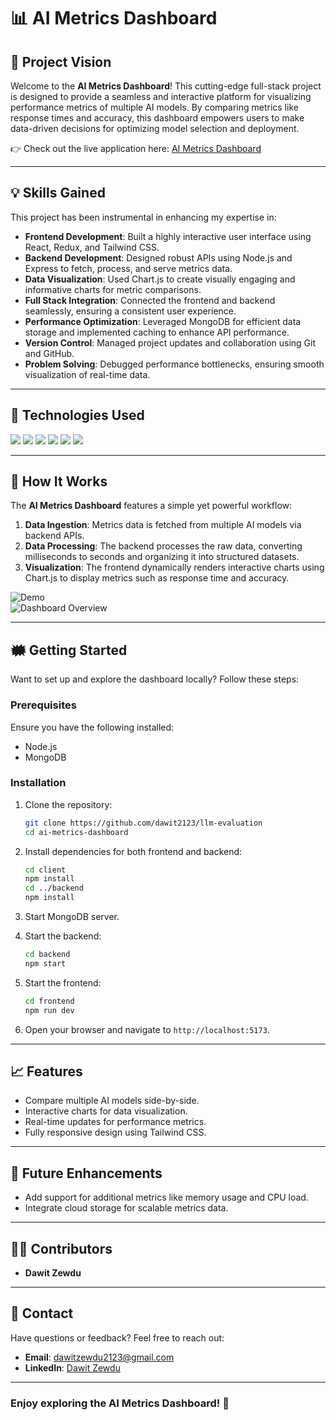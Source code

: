 # 📊 AI Metrics Dashboard

## 🌟 Project Vision

Welcome to the **AI Metrics Dashboard**! This cutting-edge full-stack project is designed to provide a seamless and interactive platform for visualizing performance metrics of multiple AI models. By comparing metrics like response times and accuracy, this dashboard empowers users to make data-driven decisions for optimizing model selection and deployment.

👉 Check out the live application here: [AI Metrics Dashboard](#)

---

## 💡 Skills Gained

This project has been instrumental in enhancing my expertise in:

- **Frontend Development**: Built a highly interactive user interface using React, Redux, and Tailwind CSS.
- **Backend Development**: Designed robust APIs using Node.js and Express to fetch, process, and serve metrics data.
- **Data Visualization**: Used Chart.js to create visually engaging and informative charts for metric comparisons.
- **Full Stack Integration**: Connected the frontend and backend seamlessly, ensuring a consistent user experience.
- **Performance Optimization**: Leveraged MongoDB for efficient data storage and implemented caching to enhance API performance.
- **Version Control**: Managed project updates and collaboration using Git and GitHub.
- **Problem Solving**: Debugged performance bottlenecks, ensuring smooth visualization of real-time data.

---

## 🔧 Technologies Used

<div>  
  <img src="https://img.shields.io/badge/-ReactJS-61DAFB?&style=for-the-badge&logo=react&logoColor=white" />  
  <img src="https://img.shields.io/badge/-Node.js-339933?&style=for-the-badge&logo=node.js&logoColor=white" />  
  <img src="https://img.shields.io/badge/-Express.js-000000?&style=for-the-badge&logo=express&logoColor=white" />  
  <img src="https://img.shields.io/badge/-MongoDB-47A248?&style=for-the-badge&logo=mongodb&logoColor=white" />  
  <img src="https://img.shields.io/badge/-Chart.js-FF6384?&style=for-the-badge&logo=chartdotjs&logoColor=white" />  
  <img src="https://img.shields.io/badge/-Tailwind CSS-06B6D4?&style=for-the-badge&logo=tailwindcss&logoColor=white" />  
</div>

---

## 🚀 How It Works

The **AI Metrics Dashboard** features a simple yet powerful workflow:

1. **Data Ingestion**: Metrics data is fetched from multiple AI models via backend APIs.
2. **Data Processing**: The backend processes the raw data, converting milliseconds to seconds and organizing it into structured datasets.
3. **Visualization**: The frontend dynamically renders interactive charts using Chart.js to display metrics such as response time and accuracy.

![Demo](#)  
![Dashboard Overview](#)

---

## 🗰 Getting Started

Want to set up and explore the dashboard locally? Follow these steps:

### Prerequisites

Ensure you have the following installed:

- Node.js
- MongoDB

### Installation

1. Clone the repository:

   ```bash
   git clone https://github.com/dawit2123/llm-evaluation
   cd ai-metrics-dashboard
   ```

2. Install dependencies for both frontend and backend:

   ```bash
   cd client
   npm install
   cd ../backend
   npm install
   ```

3. Start MongoDB server.

4. Start the backend:

   ```bash
   cd backend
   npm start
   ```

5. Start the frontend:

   ```bash
   cd frontend
   npm run dev
   ```

6. Open your browser and navigate to `http://localhost:5173`.

---

## 📈 Features

- Compare multiple AI models side-by-side.
- Interactive charts for data visualization.
- Real-time updates for performance metrics.
- Fully responsive design using Tailwind CSS.

---

## 📌 Future Enhancements

- Add support for additional metrics like memory usage and CPU load.
- Integrate cloud storage for scalable metrics data.

---

## 👨‍💻 Contributors

- **Dawit Zewdu**

---

## 📧 Contact

Have questions or feedback? Feel free to reach out:

- **Email**: [dawitzewdu2123@gmail.com](mailto:dawitzewdu2123@gmail.com)
- **LinkedIn**: [Dawit Zewdu](https://www.linkedin.com/in/dawit-zewdu-46b1b9231/)

---

### Enjoy exploring the **AI Metrics Dashboard**! 🚀
